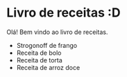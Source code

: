 # Livro de receitas :D	

Olá! Bem vindo ao livro de receitas.

* Strogonoff de frango
* Receita de bolo
* Receita de torta
* Receita de arroz doce
